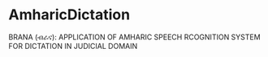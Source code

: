 # AmharicDictation
BRANA (ብራና): APPLICATION OF AMHARIC SPEECH RCOGNITION SYSTEM FOR DICTATION IN JUDICIAL DOMAIN
